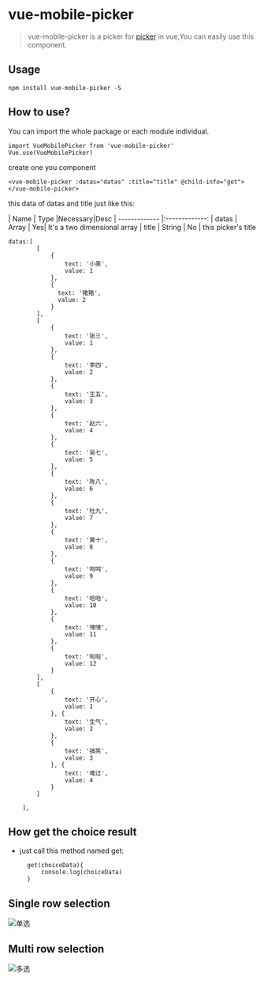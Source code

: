 # vue-mobile-picker

> vue-mobile-picker is a picker for [picker](https://github.com/ustbhuangyi/picker "https://github.com/ustbhuangyi/picker") in vue,You can easily use this component.

## Usage

    npm install vue-mobile-picker -S

## How to use?

You can import the whole package or each module individual.

	import VueMobilePicker from 'vue-mobile-picker'
	Vue.use(VueMobilePicker)

create one you component

	<vue-mobile-picker :datas="datas" :title="title" @child-info="get"></vue-mobile-picker>

this data of datas and title just like this:


| Name        | Type           |Necessary|Desc
| ------------- |:-------------:
| datas      | Array |    Yes|	It's a two dimensional array
| title      | String  |   No | this picker's title



	datas:[
            [
                {
                    text: '小美',
                    value: 1
                },
                {
                  text: '猪猪',
                  value: 2
                }
            ],
            [
                {
                    text: '张三',
                    value: 1
                },
                {
                    text: '李四',
                    value: 2
                },
                {
                    text: '王五',
                    value: 3
                },
                {
                    text: '赵六',
                    value: 4
                },
                {
                    text: '吴七',
                    value: 5
                },
                {
                    text: '陈八',
                    value: 6
                },
                {
                    text: '杜九',
                    value: 7
                },
                {
                    text: '黄十',
                    value: 8
                },
                {
                    text: '呵呵',
                    value: 9
                },
                {
                    text: '哈哈',
                    value: 10
                },
                {
                    text: '嘿嘿',
                    value: 11
                },
                {
                    text: '啦啦',
                    value: 12
                }
            ],
            [
                {
                    text: '开心',
                    value: 1
                }, {
                    text: '生气',
                    value: 2
                },
                {
                    text: '搞笑',
                    value: 3
                }, {
                    text: '难过',
                    value: 4
                }
            ]

        ],

## How get the choice result

- just call this method named get:

		get(choiceData){
			console.log(choiceData)
		}	


## Single row selection

![单选](http://img.blog.csdn.net/20171101152022367?watermark/2/text/aHR0cDovL2Jsb2cuY3Nkbi5uZXQvdTAxMDYyNDk4Ng==/font/5a6L5L2T/fontsize/400/fill/I0JBQkFCMA==/dissolve/70/gravity/SouthEast)

## Multi row selection

![多选](http://img.blog.csdn.net/20171101152145069?watermark/2/text/aHR0cDovL2Jsb2cuY3Nkbi5uZXQvdTAxMDYyNDk4Ng==/font/5a6L5L2T/fontsize/400/fill/I0JBQkFCMA==/dissolve/70/gravity/SouthEast)
